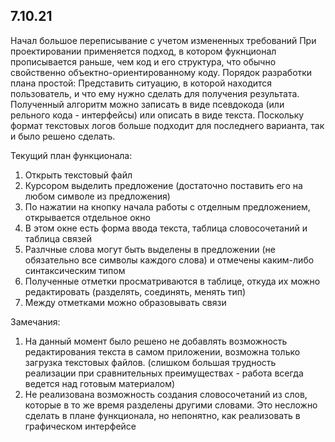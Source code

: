 ## 7.10.21

Начал большое переписывание с учетом измененных требований
При проектировании применяется подход, в котором фукнционал прописывается раньше, чем
код и его структура, что обычно свойственно объектно-ориентированному коду.
Порядок разработки плана простой: Представить ситуацию, в которой находится пользователь,
и что ему нужно сделать для получения результата.
Полученный алгоритм можно записать в виде псевдокода (или рельного кода - интерфейсы)
или описать в виде текста. Поскольку формат текстовых логов больше подходит для последнего
варианта, так и было решено сделать.

Текущий план функционала: 
1) Открыть текстовый файл
2) Курсором выделить предложение (достаточно поставить его на любом символе из предложения)
3) По нажатии на кнопку начала работы с отделным предложением, открывается отдельное окно
4) В этом окне есть форма ввода текста, таблица словосочетаний и таблица связей
5) Разлчные слова могут быть выделены в предложении (не обязательно все символы каждого слова)
 и отмечены каким-либо синтаксическим типом
6) Полученные отметки просматриваются в таблице, откуда их можно редактировать (разделять, соединять, менять тип)
7) Между отметками можно образовывать связи

Замечания: 
1) На данный момент было решено не добавлять возможность редактирования текста
 в самом приложении, возможна только загрузка текстовых файлов. (слишком большая
 трудность реализации при сравнительных преимуществах - работа всегда ведется 
 над готовым материалом)
2) Не реализована возможность создания словосочетаний из слов, которые в то же 
 время разделены другими словами. Это несложно сделать в плане функционала, но непонятно,
 как реализовать в графическом интерфейсе
